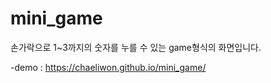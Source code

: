 # mini_game

손가락으로 1~3까지의 숫자를 누를 수 있는 game형식의 화면입니다.

-demo : https://chaeliwon.github.io/mini_game/
